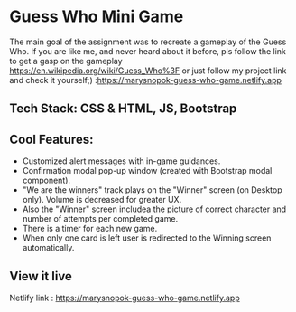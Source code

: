 # Guess Who Mini Game

The main goal of the assignment was to recreate a gameplay of the Guess Who.
If you are like me, and never heard about it before, pls follow the link to get a gasp on the gameplay https://en.wikipedia.org/wiki/Guess_Who%3F or just follow my project link and check it yourself;) :https://marysnopok-guess-who-game.netlify.app

## Tech Stack: CSS & HTML, JS, Bootstrap

## Cool Features:

- Customized alert messages with in-game guidances.
- Confirmation modal pop-up window (created with Bootstrap modal component).
- "We are the winners" track plays on the "Winner" screen (on Desktop only). Volume is decreased for greater UX.
- Also the "Winner" screen includea the picture of correct character and number of attempts per completed game.
- There is a timer for each new game.
- When only one card is left user is redirected to the Winning screen automatically.

## View it live

Netlify link : https://marysnopok-guess-who-game.netlify.app
